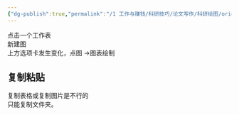 ```yaml
---
{"dg-publish":true,"permalink":"/1 工作与赚钱/科研技巧/论文写作/科研绘图/originlab/originlab开始绘图/","title":"originlab开始绘图"}
---
```



点击一个工作表  
新建图  
上方选项卡发生变化，点图 ->图表绘制

## 复制粘贴
复制表格或复制图片是不行的  
只能复制文件夹。